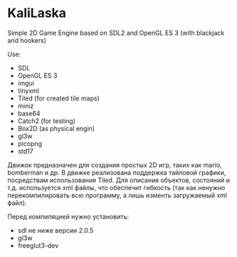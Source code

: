 # KaliLaska

Simple 2D Game Engine based on SDL2 and OpenGL ES 3 (with blackjack and hookers)

Use:
  - SDL
  - OpenGL ES 3
  - imgui
  - tinyxml
  - Tiled (for created tile maps)
  - miniz
  - base64
  - Catch2 (for testing)
  - Box2D (as physical engin)
  - gl3w
  - picopng
  - std17

Движок предназначен для создания простых 2D игр, таких как mario, bomberman и
др. В движке реализована поддержка тайловой графики, посредствам использования 
Tiled. Для описания объектов, состояний и т.д. используется xml файлы, что
обеспечит гибкость (так как ненужно перекомпилировать всю программу, а лишь
изменть загружаемый xml файл).

Перед компиляцией нужно установить:
  - sdl не ниже версии 2.0.5
  - gl3w
  - freeglut3-dev
